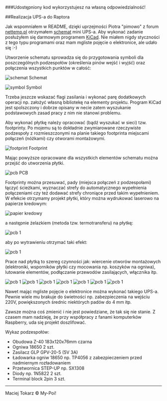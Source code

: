 ﻿###Udostępniony kod wykorzystujesz na własną odpowiedzialność!

##Realizacja UPS-a do Raptora

Jak wspomniałem w README, dzięki uprzejmości Piotra "pimowo" z forum [nettemp.pl](http://nettemp.pl/forum/viewtopic.php?f=8&t=653&hilit=ups) otrzymałem [schemat](/docs/UPS_mini.png) mini UPS-a.
Aby wykonać zadanie posłużyłem się darmowym programem [KiCad](http://kicad-pcb.org/).
Nie miałem nigdy styczności z tego typu programami oraz mam mgliste pojęcie o elektronice, ale udało się :-)

Utworzenie schematu sprowadza się do przygotowania symboli dla poszczególnych podzespołów (określenia pinów wejść i wyjść) oraz połączenia wszystkich punktów w całość:

![schemat](images/ups/001.jpg)
Schemat

![symbol](images/ups/002.jpg)
Symbol

Trzeba jeszcze wskazać flagi zasilania i wykonać parę dodatkowych operacji np. założyć własną bibliotekę na elementy projektu.
Program KiCad jest spolszczony i dobrze opisany w necie zatem wyszukanie podstawowych zasad pracy z nim nie stanowi problemu.

Aby wykonać płytkę należy opracować (bądź wyszukać w sieci) tzw. footprinty.
Po mojemu są to dokładnie zwymiarowane rzeczywiste podzespoły z rozmieszczonymi na planie takiego footprinta miejscami połączeń (nóżkami) czy otworami montażowymi.

![footprint](images/ups/003.jpg)
Footprint

Mając powyższe opracowane dla wszystkich elementów schematu można przejść do utworzenia płytki.

![pcb](images/ups/004.jpg)
PCB

Footprinty można przesuwać, pady (miejsca połączeń z podzespołami) łączyć ścieżkami, wyznaczać strefy do automatycznego wypełnienia połączeniami czy też dodawać strefy chroniące przed takim wypełnieniem.
W efekcie otrzymamy projekt płytki, który można wydrukować laserowo na papierze kredowym:

![papier kredowy](images/ups/005.jpg)

a następnie żelazkiem (metoda tzw. termotransferu) na płytkę:

![pcb 1](images/ups/006.jpg)

aby po wytrawieniu otrzymać taki efekt:

![pcb 1](images/ups/007.jpg)

Prace nad płytką to szereg czynności jak: wiercenie otworów montażowych (elektroniki, wsporników płytki czy mocowania np. koszyków na ogniwa), lutowanie elementów, podłączanie przewodów zasilających, włącznika itp.

![pcb 1](images/ups/008.jpg)
![pcb 1](images/ups/009.jpg)
![pcb 1](images/ups/010.jpg)
![pcb 1](images/ups/011.jpg)
![pcb 1](images/ups/012.jpg)
![pcb 1](images/ups/013.jpg)
![pcb 1](images/ups/014.jpg)

Nawet mając mgliste pojęcie o elektronice można wykonać takiego UPS-a. Pewnie wiele mu brakuje do świetności np. zabezpieczenia na wejściu 220V, powiększonych średnic niektórych padów do 4 mm itp.

Zawsze można coś zmienić i nie jest powiedziane, że tak się nie stanie. Z czasem mam nadzieję, że przy współpracy z fanami komputerków Raspberry, uda się projekt doszlifować.

Wykaz podzespołów:

* Obudowa Z-40 183x120x76mm czarna
* Ogniwa 18650 2 szt.
* Zasilacz GLP GPV-20-5 (5V 3A)
* Ładowarka ogniw 18650 np. TP4056 z zabezpieczeniem przed nadmiernym rozładowaniem
* Przetwornica STEP-UP np. SX1308 
* Diody np. 1N5822 2 szt.
* Terminal block 2pin 3 szt.

___
Maciej Tokarz © My-Poi!